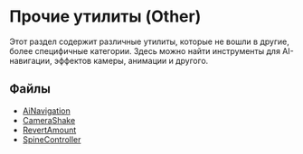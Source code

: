 # Прочие утилиты (Other)

Этот раздел содержит различные утилиты, которые не вошли в другие, более специфичные категории. Здесь можно найти инструменты для AI-навигации, эффектов камеры, анимации и другого.

## Файлы

- [AiNavigation](./AiNavigation.md)
- [CameraShake](./CameraShake.md)
- [RevertAmount](./RevertAmount.md)
- [SpineController](./SpineController.md)

